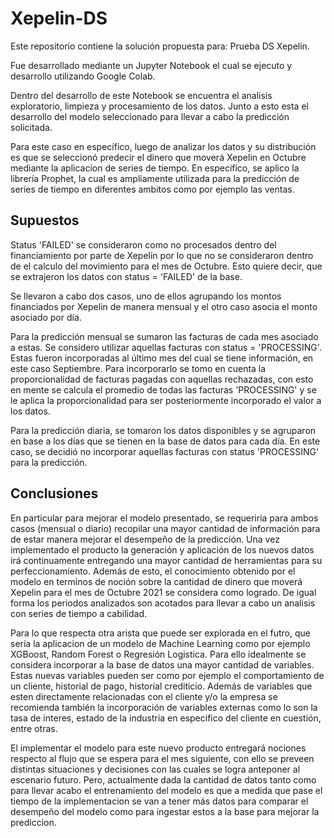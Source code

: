 # Xepelin-DS

Este repositorio contiene la solución propuesta para: Prueba DS Xepelin.

Fue desarrollado mediante un Jupyter Notebook el cual se ejecuto y desarrollo utilizando Google Colab.

Dentro del desarrollo de este Notebook se encuentra el analisis exploratorio, limpieza y procesamiento de los datos. Junto a esto esta el desarrollo del modelo seleccionado para llevar a cabo la predicción solicitada.

Para este caso en específico, luego de analizar los datos y su distribución es que se seleccionó predecir el dinero que moverá Xepelin en Octubre mediante la aplicacion de series de tiempo. En especifico, se aplico la librería Prophet, la cual es ampliamente utilizada para la predicción de series de tiempo en diferentes ambitos como por ejemplo las ventas.

## Supuestos

Status 'FAILED' se consideraron como no procesados dentro del financiamiento por parte de Xepelin por lo que no se consideraron dentro de el calculo del movimiento para el mes de Octubre. Esto quiere decir, que se extrajeron los datos con status = 'FAILED' de la base.

Se llevaron a cabo dos casos, uno de ellos agrupando los montos financiados por Xepelin de manera mensual y el otro caso asocia el monto asociado por día.

Para la predicción mensual se sumaron las facturas de cada mes asociado a estas. Se considero utilizar aquellas facturas con status = 'PROCESSING'. Estas fueron incorporadas al último mes del cual se tiene información, en este caso Septiembre. Para incorporarlo se tomo en cuenta la proporcionalidad de facturas pagadas con aquellas rechazadas, con esto en mente se calcula el promedio de todas las facturas 'PROCESSING' y se le aplica la proporcionalidad para ser posteriormente incorporado el valor a los datos.

Para la predicción diaria, se tomaron los datos disponibles y se agruparon en base a los días que se tienen en la base de datos para cada día. En este caso, se decidió no incorporar aquellas facturas con status 'PROCESSING' para la predicción.


## Conclusiones

En particular para mejorar el modelo presentado, se requeriria para ambos casos (mensual o diario) recopilar una mayor cantidad de información para de estar manera mejorar el desempeño de la predicción. Una vez implementado el producto la generación y aplicación de los nuevos datos irá continuamente entregando una mayor cantidad de herramientas para su perfeccionamiento. Además de esto, el conocimiento obtenido por el modelo en terminos de noción sobre la cantidad de dinero que moverá Xepelin para el mes de Octubre 2021 se considera como logrado. De igual forma los periodos analizados son acotados para llevar a cabo un analisis con series de tiempo a cabilidad.

Para lo que respecta otra arista que puede ser explorada en el futro, que sería la aplicacion de un modelo de Machine Learning como por ejemplo XGBoost, Random Forest o Regresión Logistica. Para ello idealmente se considera incorporar a la base de datos una mayor cantidad de variables. Estas nuevas variables pueden ser como por ejemplo el comportamiento de un cliente, historial de pago, historial crediticio. Además de variables que esten directamente relacionadas con el cliente y/o la empresa se recomienda también la incorporación de variables externas como lo son la tasa de interes, estado de la industria en especifico del cliente en cuestión, entre otras.

El implementar el modelo para este nuevo producto entregará nociones respecto al flujo que se espera para el mes siguiente, con ello se preveen distintas situaciones y decisiones con las cuales se logra anteponer al escenario futuro. Pero, actualmente dada la cantidad de datos tanto como para llevar acabo el entrenamiento del modelo es que a medida que pase el tiempo de la implementacion se van a tener más datos para comparar el desempeño del modelo como para ingestar estos a la base para mejorar la prediccion.
